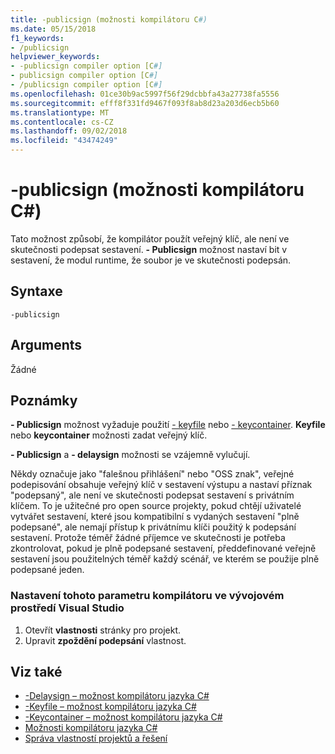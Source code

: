 ```yaml
---
title: -publicsign (možnosti kompilátoru C#)
ms.date: 05/15/2018
f1_keywords:
- /publicsign
helpviewer_keywords:
- -publicsign compiler option [C#]
- publicsign compiler option [C#]
- /publicsign compiler option [C#]
ms.openlocfilehash: 01ce30b9ac5997f56f29dcbbfa43a27738fa5556
ms.sourcegitcommit: efff8f331fd9467f093f8ab8d23a203d6ecb5b60
ms.translationtype: MT
ms.contentlocale: cs-CZ
ms.lasthandoff: 09/02/2018
ms.locfileid: "43474249"
---
```

# <a name="-publicsign-c-compiler-options"></a>-publicsign (možnosti kompilátoru C#)

Tato možnost způsobí, že kompilátor použít veřejný klíč, ale není ve skutečnosti podepsat sestavení. **- Publicsign** možnost nastaví bit v sestavení, že modul runtime, že soubor je ve skutečnosti podepsán.

## <a name="syntax"></a>Syntaxe

```console
-publicsign
```

## <a name="arguments"></a>Arguments

Žádné

## <a name="remarks"></a>Poznámky

**- Publicsign** možnost vyžaduje použití [- keyfile](keyfile-compiler-option.md) nebo [- keycontainer](keycontainer-compiler-option.md). **Keyfile** nebo **keycontainer** možnosti zadat veřejný klíč.

**- Publicsign** a **- delaysign** možnosti se vzájemně vylučují.

Někdy označuje jako "falešnou přihlášení" nebo "OSS znak", veřejné podepisování obsahuje veřejný klíč v sestavení výstupu a nastaví příznak "podepsaný", ale není ve skutečnosti podepsat sestavení s privátním klíčem. To je užitečné pro open source projekty, pokud chtějí uživatelé vytvářet sestavení, které jsou kompatibilní s vydaných sestavení "plně podepsané", ale nemají přístup k privátnímu klíči použitý k podepsání sestavení. Protože téměř žádné příjemce ve skutečnosti je potřeba zkontrolovat, pokud je plně podepsané sestavení, předdefinované veřejně sestavení jsou použitelných téměř každý scénář, ve kterém se použije plně podepsané jeden.

### <a name="to-set-this-compiler-option-in-the-visual-studio-development-environment"></a>Nastavení tohoto parametru kompilátoru ve vývojovém prostředí Visual Studio

1. Otevřít **vlastnosti** stránky pro projekt.
1. Upravit **zpoždění podepsání** vlastnost.

## <a name="see-also"></a>Viz také

- [-Delaysign – možnost kompilátoru jazyka C#](delaysign-compiler-option.md)  
- [-Keyfile – možnost kompilátoru jazyka C#](keyfile-compiler-option.md)  
- [-Keycontainer – možnost kompilátoru jazyka C#](keycontainer-compiler-option.md)  
- [Možnosti kompilátoru jazyka C#](index.md)  
- [Správa vlastností projektů a řešení](/visualstudio/ide/managing-project-and-solution-properties)
